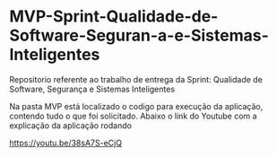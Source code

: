 # MVP-Sprint-Qualidade-de-Software-Seguran-a-e-Sistemas-Inteligentes
Repositorio referente ao trabalho de entrega da Sprint: Qualidade de Software, Segurança e Sistemas Inteligentes

Na pasta MVP está localizado o codigo para execução da aplicação, contendo tudo o que foi solicitado.
Abaixo o link do Youtube com a explicação da aplicação rodando

https://youtu.be/38sA7S-eCjQ


